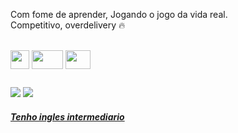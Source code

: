 
Com fome de aprender,
Jogando o jogo da vida real.<br>
Competitivo, overdelivery 
🔥
<div style="display: inline_block"><br>
<img align="center" height="30" width="30" src="https://cdn.jsdelivr.net/gh/devicons/devicon/icons/html5/html5-plain.svg" />
<img align="center" height="30" width="50" src="https://cdn.jsdelivr.net/gh/devicons/devicon/icons/css3/css3-original.svg" />
<img align="center"  height="30" width="40"  src="https://cdn.jsdelivr.net/gh/devicons/devicon/icons/javascript/javascript-original.svg" />
</div>          
          
          
##
<div>
<a href="https://www.linkedin.com/in/hugo-rafael-ribeiro-061bb8b3/" target="_blank"><img src="https://img.shields.io/badge/LinkedIn-0077B5?style=for-the-badge&logo=linkedin&logoColor=white" target="_blank"></a>
<a href="https://api.whatsapp.com/send?phone=5511914177284" target="_blank"><img src="https://img.shields.io/badge/WhatsApp-25D366?style=for-the-badge&logo=whatsapp&logoColor=white" target="_blank"></a>
<a href="linkedin" target="_blank">
</div>



##### Tenho ingles intermediario 
